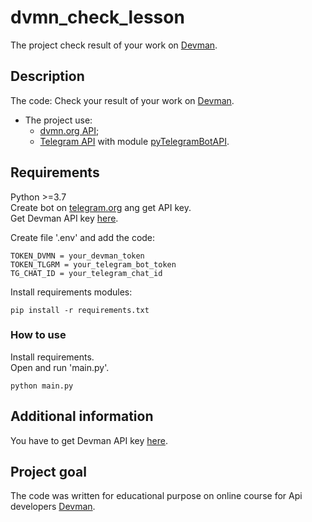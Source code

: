 # dvmn_check_lesson
The project check result of your work on [Devman](http://dvmn.org). 


## Description
The code: 
Check your result of your work on [Devman](http://dvmn.org).

* The project use:  
  * [dvmn.org API](https://dvmn.org/api/docs/);  
  * [Telegram API](https://core.telegram.org/bots/api) with module [pyTelegramBotAPI](https://github.com/python-telegram-bot/python-telegram-bot/wiki/Introduction-to-the-API).
  


## Requirements
Python >=3.7  
Create bot on [telegram.org](https://t.me/botfather) ang get API key.  
Get Devman API key [here](https://dvmn.org/api/docs/).

Create file '.env' and add the code:
```
TOKEN_DVMN = your_devman_token
TOKEN_TLGRM = your_telegram_bot_token
TG_CHAT_ID = your_telegram_chat_id
```

Install requirements modules:
```
pip install -r requirements.txt	
```


### How to use

Install requirements.  
Open and run 'main.py'.
```
python main.py	
```


## Additional information
You have to get Devman API key [here](https://dvmn.org/api/docs/).  

## Project goal

The code was written for educational purpose on online course for Api developers [Devman](http://dvmn.org). 

